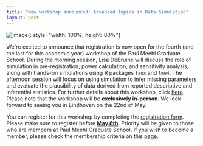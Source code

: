 ```yaml
---
title: "New workshop announced: Advanced Topics in Data Simulation"
layout: post
---
```

![image](https://github.com/PaulMeehlSchool/PaulMeehlSchool.github.io/assets/157975473/504f26cd-4d9b-4a90-b221-c9fe910cab1d){: style="width: 100%; height: 80%"}

We're excited to announce that registration is now open for the fourth (and the last for this academic year) workshop of the Paul Meehl Graduate School. During the morning session, Lisa DeBruine will discuss the role of simulation in pre-registration, power calculation, and sensitivity analysis, along with hands-on simulations using R packages `faux` and `lme4`. The afternoon session will focus on using simulation to infer missing parameters and evaluate the plausibility of data derived from reported descriptive and inferential statistics. For further details about this workshop, click [here](simulation.md). Please note that the workshop will be **exclusively in-person**. We look forward to seeing you in Eindhoven on the 22nd of May!

You can register for this workshop by completing the [registration form](https://forms.office.com/Pages/ResponsePage.aspx?id=R_J9zM5gD0qddXBM9g78ZP_Kihp-VglPgWom9gajHXdUME5MOEVFWEg4RTFTVDFGUDNSTjBFNU5ERC4u). Please make sure to register before <ins>**May 8th**</ins>. Priority will be given to those who are members at Paul Meehl Graduate School. If you wish to become a member, please check the membership criteria on this [page](membership.md).
